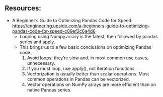 ## Resources:

- A Beginner’s Guide to Optimizing Pandas Code for Speed: https://engineering.upside.com/a-beginners-guide-to-optimizing-pandas-code-for-speed-c09ef2c6a4d6
  - Looping using Numpy.arrary is the fatest, then followed by pandas series and apply.
  - This brings us to a few basic conclusions on optimizing Pandas code:
      1. Avoid loops; they’re slow and, in most common use cases, unnecessary.
      2. If you must loop, use apply(), not iteration functions. 
      3. Vectorization is usually better than scalar operations. Most common operations in Pandas can be vectorized.
      4. Vector operations on NumPy arrays are more efficient than on native Pandas series.
  
